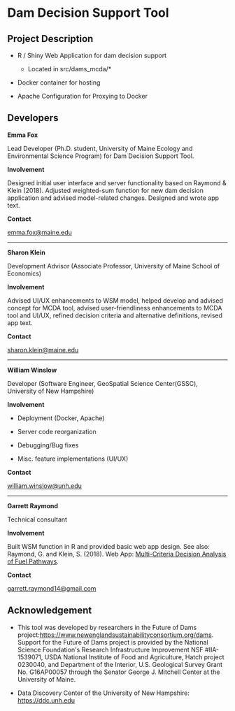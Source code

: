 Dam Decision Support Tool
==========================

Project Description
--------------------------

* R / Shiny Web Application for dam decision support


	+ Located in src/dams_mcda/*


* Docker container for hosting


* Apache Configuration for Proxying to Docker


Developers
-------------------------

**Emma Fox**

Lead Developer (Ph.D. student, University of Maine Ecology and Environmental Science Program) for Dam Decision Support Tool.

**Involvement**

Designed initial user interface and server functionality based on Raymond & Klein (2018). Adjusted weighted-sum function for new dam decision application and advised model-related changes. Designed and wrote app text. 

**Contact**

<emma.fox@maine.edu>

***

**Sharon Klein**

Development Advisor (Associate Professor, University of Maine School of Economics)

**Involvement**

Advised UI/UX enhancements to WSM model, helped develop and advised concept for MCDA tool, advised user-friendliness enhancements to MCDA tool and UI/UX, refined decision criteria and alternative definitions, revised app text.

**Contact**

<sharon.klein@maine.edu>

***

**William Winslow**

Developer (Software Engineer, GeoSpatial Science Center(GSSC), University of New Hampshire)

**Involvement**

* Deployment (Docker, Apache)

* Server code reorganization

* Debugging/Bug fixes

* Misc. feature implementations (UI/UX)

**Contact**

<william.winslow@unh.edu>

***

**Garrett Raymond**

Technical consultant

**Involvement**

Built WSM function in R and provided basic web app design. See also: Raymond, G. and Klein, S. (2018). Web App: [Multi-Criteria Decision Analysis of Fuel Pathways](https://fuel-production-pathway-comparison-tool.shinyapps.io/gr_ui_sep_models/).

**Contact**

<garrett.raymond14@gmail.com>

Acknowledgement
--------------------------
+ This tool was developed by researchers in the Future of Dams project:<https://www.newenglandsustainabilityconsortium.org/dams>. 
Support for the Future of Dams project is provided by the National Science Foundation's Research Infrastructure Improvement NSF #IIA-1539071, USDA National Institute of Food and Agriculture, Hatch project 0230040, and Department of the Interior, U.S. Geological Survey Grant No. G16AP00057 through the Senator George J. Mitchell Center at the University of Maine.   

+ Data Discovery Center of the University of New Hampshire: <https://ddc.unh.edu>
